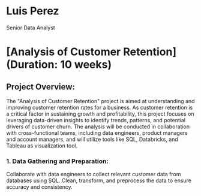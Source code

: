 # Luis Perez
Senior Data Analyst

# [Analysis of Customer Retention] (Duration: 10 weeks)
  ## Project Overview:
  The "Analysis of Customer Retention" project is aimed at understanding and improving customer retention rates for a business. 
  As customer retention is a critical factor in sustaining growth and profitability, this project focuses on leveraging data-driven insights 
  to identify trends, patterns, and potential drivers of customer churn. The analysis will be conducted in collaboration with cross-functional teams, 
  including data engineers, product managers and account managers, and will utilize tools like SQL, Databricks, and Tableau as visualization tool.

  ### 1. Data Gathering and Preparation: 
  Collaborate with data engineers to collect relevant customer data from databases using SQL. Clean, transform, and preprocess the data to ensure accuracy and consistency.

